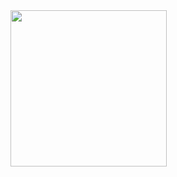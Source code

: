 <img src="https://github.com/prince-buha/lab_8_2_application_2/assets/150029430/25ff44f2-7d76-4f63-857d-641d2cfba1ae" width="250">

